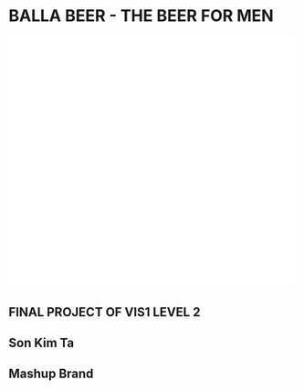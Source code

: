 # BALLA BEER - THE BEER FOR MEN
![Alt Text](https://github.com/thekop97/FINAL-INTEGRATED-PROJECT-FIP-/blob/master/images/label.gif)
## FINAL PROJECT OF VIS1 LEVEL 2
## Son Kim Ta
## Mashup Brand

